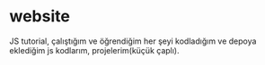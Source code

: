 # website
  JS tutorial, çalıştığım ve öğrendiğim her şeyi kodladığım ve depoya eklediğim js kodlarım, projelerim(küçük çaplı).
